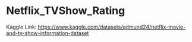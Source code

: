 # Netflix_TVShow_Rating
Kaggle Link: https://www.kaggle.com/datasets/edmund24/netflix-movie-and-tv-show-information-dataset

